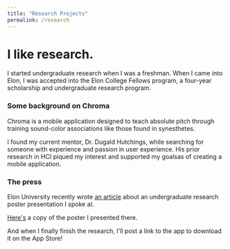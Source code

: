```yaml
---
title: "Research Projects"
permalink: /research
---
```


# I like research.

I started undergraduate research when I was a freshman. When I came into Elon, I was accepted into the Elon College Fellows program, a four-year scholarship and undergraduate research program.

### Some background on Chroma

Chroma is a mobile application designed to teach absolute pitch through training sound-color associations like those found in synesthetes. 

I found my current mentor, Dr. Dugald Hutchings, while searching for someone with experience and passion in user experience. His prior research in HCI piqued my interest and supported my goalsas of creating a mobile application.

### The press

Elon University recently wrote [an article](https://www.elon.edu/u/news/2019/12/05/elon-college-fellows-poster-session-tells-the-story-of-elon/) about an undergraduate research poster presentation I spoke at.

[Here's](https://www.linkedin.com/in/adamrbehrman/detail/treasury/summary/?entityUrn=urn%3Ali%3Afsd_profileTreasuryMedia%3A(ACoAACR4dfIBWUKUkojwox5zKc93mXBXfnIQ6ok%2C1575657996112)&section=summary&treasuryCount=2) a copy of the poster I presented there.

And when I finally finish the research, I'll post a link to the app to download it on the App Store!
